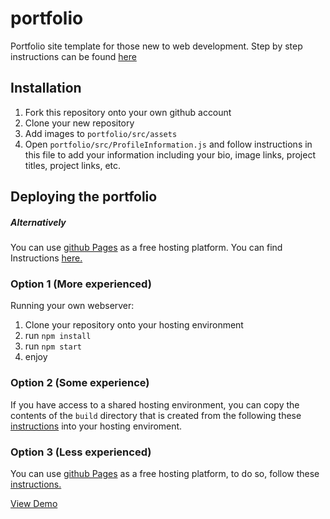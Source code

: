 # portfolio

Portfolio site template for those new to web development.
Step by step instructions can be found [here](https://www.youtube.com/watch?v=tz04HiWaPfc)

## Installation

1. Fork this repository onto your own github account
2. Clone your new repository
3. Add images to `portfolio/src/assets`
4. Open `portfolio/src/ProfileInformation.js` and follow instructions in this file to add your information including your bio, image links, project titles, project links, etc.

## Deploying the portfolio

##### Alternatively

You can use [github Pages](https://pages.github.com/) as a free hosting platform. You can find Instructions [here.](https://medium.com/@_mariacheline/deploy-create-react-app-project-to-github-pages-2eb6deda5b89)

### Option 1 (More experienced)

Running your own webserver:

1. Clone your repository onto your hosting environment
2. run `npm install`
3. run `npm start`
4. enjoy

### Option 2 (Some experience)

If you have access to a shared hosting environment, you can copy the contents of the `build` directory that is created from the following these [instructions](https://medium.com/@_mariacheline/deploy-create-react-app-project-to-github-pages-2eb6deda5b89) into your hosting enviroment.

### Option 3 (Less experienced)

You can use [github Pages](https://pages.github.com/) as a free hosting platform, to do so, follow these [instructions.](https://medium.com/@_mariacheline/deploy-create-react-app-project-to-github-pages-2eb6deda5b89)

[View Demo](http://ylehilds.github.io/portfolio)
